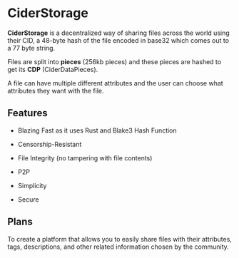 # CiderStorage

**CiderStorage** is a decentralized way of sharing files across the world using their CID, a 48-byte hash of the file encoded in base32 which comes out to a 77 byte string.

Files are split into **pieces** (256kb pieces) and these pieces are hashed to get its **CDP** (CiderDataPieces).

A file can have multiple different attributes and the user can choose what attributes they want with the file.

## Features

- Blazing Fast as it uses Rust and Blake3 Hash Function

- Censorship-Resistant

- File Integrity (no tampering with file contents)

- P2P

- Simplicity

- Secure

## Plans

To create a platform that allows you to easily share files with their attributes, tags, descriptions, and other related information chosen by the community.


